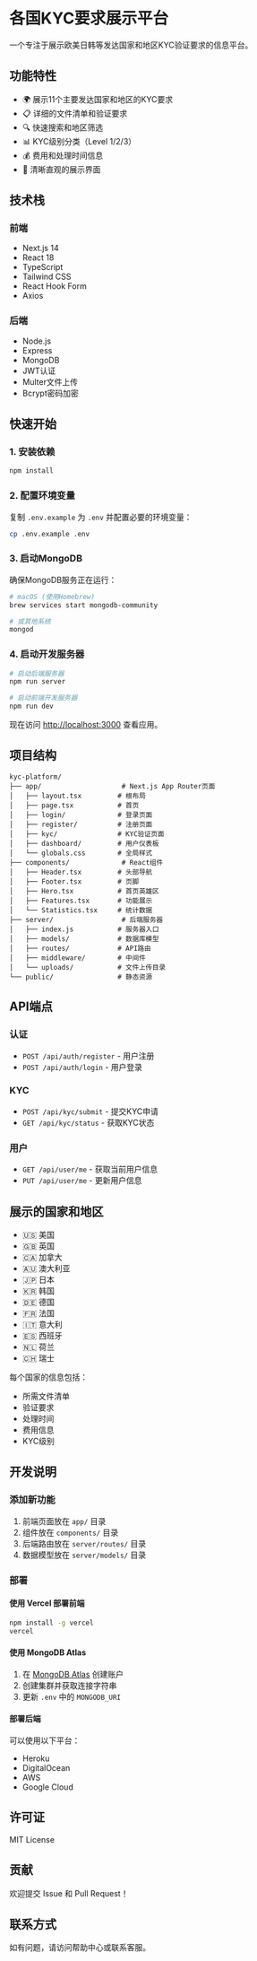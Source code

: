 # 各国KYC要求展示平台

一个专注于展示欧美日韩等发达国家和地区KYC验证要求的信息平台。

## 功能特性

- 🌍 展示11个主要发达国家和地区的KYC要求
- 📋 详细的文件清单和验证要求
- 🔍 快速搜索和地区筛选
- 📊 KYC级别分类（Level 1/2/3）
- 💰 费用和处理时间信息
- 🎯 清晰直观的展示界面

## 技术栈

### 前端
- Next.js 14
- React 18
- TypeScript
- Tailwind CSS
- React Hook Form
- Axios

### 后端
- Node.js
- Express
- MongoDB
- JWT认证
- Multer文件上传
- Bcrypt密码加密

## 快速开始

### 1. 安装依赖

```bash
npm install
```

### 2. 配置环境变量

复制 `.env.example` 为 `.env` 并配置必要的环境变量：

```bash
cp .env.example .env
```

### 3. 启动MongoDB

确保MongoDB服务正在运行：

```bash
# macOS (使用Homebrew)
brew services start mongodb-community

# 或其他系统
mongod
```

### 4. 启动开发服务器

```bash
# 启动后端服务器
npm run server

# 启动前端开发服务器
npm run dev
```

现在访问 [http://localhost:3000](http://localhost:3000) 查看应用。

## 项目结构

```
kyc-platform/
├── app/                    # Next.js App Router页面
│   ├── layout.tsx         # 根布局
│   ├── page.tsx           # 首页
│   ├── login/             # 登录页面
│   ├── register/          # 注册页面
│   ├── kyc/               # KYC验证页面
│   ├── dashboard/         # 用户仪表板
│   └── globals.css        # 全局样式
├── components/             # React组件
│   ├── Header.tsx         # 头部导航
│   ├── Footer.tsx         # 页脚
│   ├── Hero.tsx           # 首页英雄区
│   ├── Features.tsx       # 功能展示
│   └── Statistics.tsx     # 统计数据
├── server/                 # 后端服务器
│   ├── index.js           # 服务器入口
│   ├── models/            # 数据库模型
│   ├── routes/            # API路由
│   ├── middleware/        # 中间件
│   └── uploads/           # 文件上传目录
└── public/                # 静态资源
```

## API端点

### 认证
- `POST /api/auth/register` - 用户注册
- `POST /api/auth/login` - 用户登录

### KYC
- `POST /api/kyc/submit` - 提交KYC申请
- `GET /api/kyc/status` - 获取KYC状态

### 用户
- `GET /api/user/me` - 获取当前用户信息
- `PUT /api/user/me` - 更新用户信息

## 展示的国家和地区

- 🇺🇸 美国
- 🇬🇧 英国
- 🇨🇦 加拿大
- 🇦🇺 澳大利亚
- 🇯🇵 日本
- 🇰🇷 韩国
- 🇩🇪 德国
- 🇫🇷 法国
- 🇮🇹 意大利
- 🇪🇸 西班牙
- 🇳🇱 荷兰
- 🇨🇭 瑞士

每个国家的信息包括：
- 所需文件清单
- 验证要求
- 处理时间
- 费用信息
- KYC级别

## 开发说明

### 添加新功能

1. 前端页面放在 `app/` 目录
2. 组件放在 `components/` 目录
3. 后端路由放在 `server/routes/` 目录
4. 数据模型放在 `server/models/` 目录

### 部署

#### 使用 Vercel 部署前端

```bash
npm install -g vercel
vercel
```

#### 使用 MongoDB Atlas

1. 在 [MongoDB Atlas](https://www.mongodb.com/cloud/atlas) 创建账户
2. 创建集群并获取连接字符串
3. 更新 `.env` 中的 `MONGODB_URI`

#### 部署后端

可以使用以下平台：
- Heroku
- DigitalOcean
- AWS
- Google Cloud

## 许可证

MIT License

## 贡献

欢迎提交 Issue 和 Pull Request！

## 联系方式

如有问题，请访问帮助中心或联系客服。
